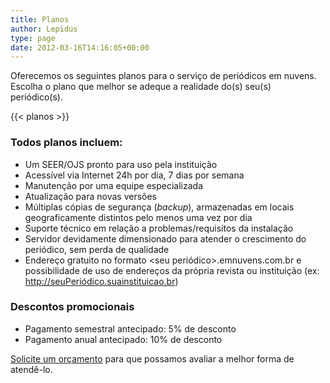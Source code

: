 ```yaml
---
title: Planos
author: Lepidus
type: page
date: 2012-03-16T14:16:05+00:00
---
```


Oferecemos os seguintes planos para o serviço de periódicos em nuvens. Escolha o plano que melhor se adeque a realidade do(s) seu(s) periódico(s).

{{< planos >}}

### Todos planos incluem:

- Um SEER/OJS pronto para uso pela instituição
- Acessível via Internet 24h por dia, 7 dias por semana
- Manutenção por uma equipe especializada
- Atualização para novas versões
- Múltiplas cópias de segurança (_backup_), armazenadas em locais geograficamente distintos pelo menos uma vez por dia
- Suporte técnico em relação a problemas/requisitos da instalação
- Servidor devidamente dimensionado para atender o crescimento do periódico, sem perda de qualidade
- Endereço gratuito no formato <seu periódico>.emnuvens.com.br e possibilidade de uso de endereços da própria revista ou instituição (ex: http://seuPeriódico.suainstituicao.br)

### Descontos promocionais

- Pagamento semestral antecipado: 5% de desconto  
- Pagamento anual antecipado: 10% de desconto

[Solicite um orçamento][1] para que possamos avaliar a melhor forma de atendê-lo.

[1]: /solicitar-orcamento/ 'Solicitar Orçamento'
